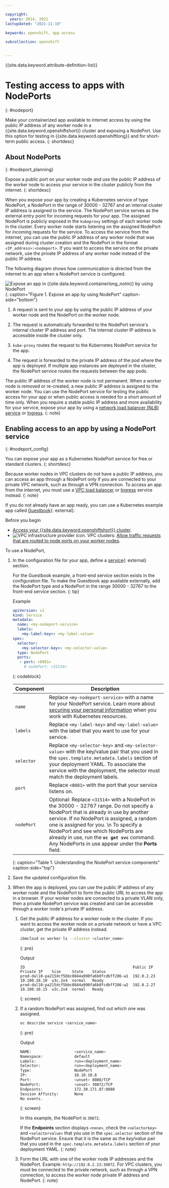 ```yaml
---

copyright: 
  years: 2014, 2021
lastupdated: "2021-11-10"

keywords: openshift, app access

subcollection: openshift


---
```


{{site.data.keyword.attribute-definition-list}}


# Testing access to apps with NodePorts
{: #nodeport}

Make your containerized app available to internet access by using the public IP address of any worker node in a {{site.data.keyword.openshiftshort}} cluster and exposing a NodePort. Use this option for testing in {{site.data.keyword.openshiftlong}} and for short-term public access.
{: shortdesc}


## About NodePorts
{: #nodeport_planning}

Expose a public port on your worker node and use the public IP address of the worker node to access your service in the cluster publicly from the internet.
{: shortdesc}

When you expose your app by creating a Kubernetes service of type NodePort, a NodePort in the range of 30000 - 32767 and an internal cluster IP address is assigned to the service. The NodePort service serves as the external entry point for incoming requests for your app. The assigned NodePort is publicly exposed in the `kubeproxy` settings of each worker node in the cluster. Every worker node starts listening on the assigned NodePort for incoming requests for the service. To access the service from the internet, you can use the public IP address of any worker node that was assigned during cluster creation and the NodePort in the format `<IP_address>:<nodeport>`. If you want to access the service on the private network, use the private IP address of any worker node instead of the public IP address.

The following diagram shows how communication is directed from the internet to an app when a NodePort service is configured.

![Expose an app in {{site.data.keyword.containerlong_notm}} by using NodePort](images/cs_nodeport_planning.png "Expose an app by using NodePort"){: caption="Figure 1. Expose an app by using NodePort" caption-side="bottom"}

1. A request is sent to your app by using the public IP address of your worker node and the NodePort on the worker node.

2. The request is automatically forwarded to the NodePort service's internal cluster IP address and port. The internal cluster IP address is accessible inside the cluster only.

3. `kube-proxy` routes the request to the Kubernetes NodePort service for the app.

4. The request is forwarded to the private IP address of the pod where the app is deployed. If multiple app instances are deployed in the cluster, the NodePort service routes the requests between the app pods.

The public IP address of the worker node is not permanent. When a worker node is removed or re-created, a new public IP address is assigned to the worker node. You can use the NodePort service for testing the public access for your app or when public access is needed for a short amount of time only. When you require a stable public IP address and more availability for your service, expose your app by using a [network load balancer (NLB) service](/docs/containers?topic=containers-loadbalancer) or [Ingress](/docs/containers?topic=containers-ingress-types).
{: note}


## Enabling access to an app by using a NodePort service
{: #nodeport_config}

You can expose your app as a Kubernetes NodePort service for free or standard clusters.
{: shortdesc}

Because worker nodes in VPC clusters do not have a public IP address, you can access an app through a NodePort only if you are connected to your private VPC network, such as through a VPN connection. To access an app from the internet, you must use a [VPC load balancer](/docs/containers?topic=containers-vpc-lbaas) or [Ingress](/docs/containers?topic=containers-ingress-about) service instead.
{: note}

If you do not already have an app ready, you can use a Kubernetes example app called [Guestbook](https://github.com/kubernetes/examples/blob/master/guestbook/all-in-one/guestbook-all-in-one.yaml){: external}.

Before you begin

* [Access your {{site.data.keyword.openshiftshort}} cluster](/docs/openshift?topic=openshift-access_cluster).
* ![VPC infrastructure provider icon.](images/icon-vpc-2.svg) VPC clusters: [Allow traffic requests that are routed to node ports on your worker nodes](/docs/openshift?topic=openshift-vpc-network-policy#security_groups).

To use a NodePort,

1. In the configuration file for your app, define a [service](https://kubernetes.io/docs/concepts/services-networking/service/){: external} section.

    For the Guestbook example, a front-end service section exists in the configuration file. To make the Guestbook app available externally, add the NodePort type and a NodePort in the range 30000 - 32767 to the front-end service section.
    {: tip}

    Example

    ```yaml
    apiVersion: v1
    kind: Service
    metadata:
      name: <my-nodeport-service>
      labels:
        <my-label-key>: <my-label-value>
    spec:
      selector:
        <my-selector-key>: <my-selector-value>
      type: NodePort
      ports:
       - port: <8081>
         # nodePort: <31514>

    ```
    {: codeblock}
    
    | Component | Description |
    | ----- | -------- |
    | `name` | Replace `<my-nodeport-service>` with a name for your NodePort service. Learn more about [securing your personal information](/docs/openshift?topic=openshift-security#pi) when you work with Kubernetes resources. |
    | `labels` | Replace `<my-label-key>` and `<my-label-value>` with the label that you want to use for your service. |
    | `selector` | Replace `<my-selector-key>` and `<my-selector-value>` with the key/value pair that you used in the `spec.template.metadata.labels` section of your deployment YAML. To associate the service with the deployment, the selector must match the deployment labels. |
    | `port` | Replace `<8081>` with the port that your service listens on. |
    | `nodePort` | Optional: Replace `<31514>` with a NodePort in the 30000 - 32767 range. Do not specify a NodePort that is already in use by another service. If no NodePort is assigned, a random one is assigned for you. \n To specify a NodePort and see which NodePorts are already in use, run the **`oc get svc`** command. Any NodePorts in use appear under the **Ports** field.
    {: caption="Table 1. Understanding the NodePort service components" caption-side="top"}

2. Save the updated configuration file.

3. When the app is deployed, you can use the public IP address of any worker node and the NodePort to form the public URL to access the app in a browser. If your worker nodes are connected to a private VLAN only, then a private NodePort service was created and can be accessible through a worker node's private IP address.

    1. Get the public IP address for a worker node in the cluster. If you want to access the worker node on a private network or have a VPC cluster, get the private IP address instead.

        ```sh
        ibmcloud oc worker ls --cluster <cluster_name>
        ```
        {: pre}

        Output

        ```
        ID                                                Public IP   Private IP    Size     State    Status
        prod-dal10-pa215dcf5bbc0844a990fa6b0fcdbff286-w1  192.0.2.23  10.100.10.10  u3c.2x4  normal   Ready
        prod-dal10-pa215dcf5bbc0844a990fa6b0fcdbff286-w2  192.0.2.27  10.100.10.15  u3c.2x4  normal   Ready
        ```
        {: screen}

    2. If a random NodePort was assigned, find out which one was assigned.

        ```sh
        oc describe service <service_name>
        ```
        {: pre}

        Output

        ```sh
        NAME:                   <service_name>
        Namespace:              default
        Labels:                 run=<deployment_name>
        Selector:               run=<deployment_name>
        Type:                   NodePort
        IP:                     10.10.10.8
        Port:                   <unset> 8080/TCP
        NodePort:               <unset> 30872/TCP
        Endpoints:              172.30.171.87:8080
        Session Affinity:       None
        No events.
        ```
        {: screen}

        In this example, the NodePort is `30872`.

        If the **Endpoints** section displays `<none>`, check the `<selectorkey>` and `<selectorvalue>` that you use in the `spec.selector` section of the NodePort service. Ensure that it is the same as the _key/value_ pair that you used in the `spec.template.metadata.labels` section of your deployment YAML.
        {: note}

    3. Form the URL with one of the worker node IP addresses and the NodePort. Example: `http://192.0.2.23:30872`.
        For VPC clusters, you must be connected to the private network, such as through a VPN connection, to access the worker node private IP address and NodePort.
        {: note}




